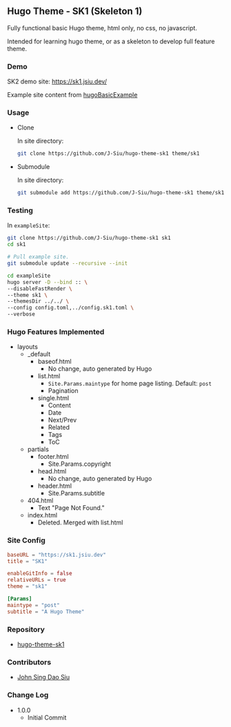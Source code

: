 ## Hugo Theme - SK1 (Skeleton 1)

Fully functional basic Hugo theme, html only, no css, no javascript.

Intended for learning hugo theme, or as a skeleton to develop full feature theme.

### Demo

SK2 demo site: https://sk1.jsiu.dev/

Example site content from [hugoBasicExample](https://github.com/gohugoio/hugoBasicExample)

### Usage

- Clone

    In site directory:

    ```sh
    git clone https://github.com/J-Siu/hugo-theme-sk1 theme/sk1
    ```

- Submodule

    In site directory:

    ```sh
    git submodule add https://github.com/J-Siu/hugo-theme-sk1 theme/sk1
    ```

### Testing

In `exampleSite`:

```sh
git clone https://github.com/J-Siu/hugo-theme-sk1 sk1
cd sk1

# Pull example site.
git submodule update --recursive --init

cd exampleSite
hugo server -D --bind :: \
--disableFastRender \
--theme sk1 \
--themesDir ../../ \
--config config.toml,../config.sk1.toml \
--verbose
```

### Hugo Features Implemented

- layouts
  - _default
    - baseof.html
      - No change, auto generated by Hugo
    - list.html
      - `Site.Params.maintype` for home page listing. Default: `post`
      - Pagination
    - single.html
      - Content
      - Date
      - Next/Prev
      - Related
      - Tags
      - ToC
  - partials
    - footer.html
      - Site.Params.copyright
    - head.html
      - No change, auto generated by Hugo
    - header.html
      - Site.Params.subtitle
  - 404.html
    - Text "Page Not Found."
  - index.html
    - Deleted. Merged with list.html

### Site Config

```toml
baseURL = "https://sk1.jsiu.dev"
title = "SK1"

enableGitInfo = false
relativeURLs = true
theme = "sk1"

[Params]
maintype = "post"
subtitle = "A Hugo Theme"
```

### Repository

- [hugo-theme-sk1](https://github.com/J-Siu/hugo-theme-sk1)

### Contributors

- [John Sing Dao Siu](https://github.com/J-Siu)

### Change Log

- 1.0.0
  - Initial Commit